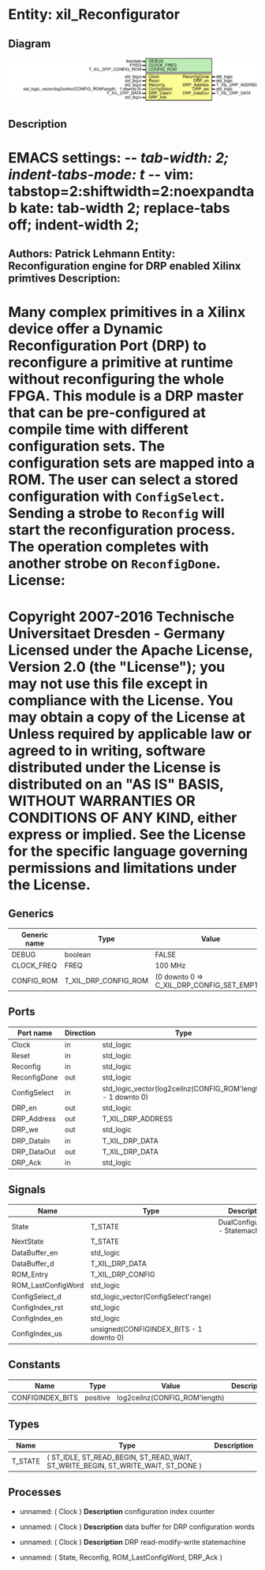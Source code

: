 # Entity: xil_Reconfigurator

## Diagram

![Diagram](xil_Reconfigurator.svg "Diagram")
## Description

EMACS settings: -*-  tab-width: 2; indent-tabs-mode: t -*-
vim: tabstop=2:shiftwidth=2:noexpandtab
kate: tab-width 2; replace-tabs off; indent-width 2;
=============================================================================
Authors:				 	Patrick Lehmann
Entity:				 	Reconfiguration engine for DRP enabled Xilinx primtives
Description:
-------------------------------------
Many complex primitives in a Xilinx device offer a Dynamic Reconfiguration
Port (DRP) to reconfigure a primitive at runtime without reconfiguring the
whole FPGA.
This module is a DRP master that can be pre-configured at compile time with
different configuration sets. The configuration sets are mapped into a ROM.
The user can select a stored configuration with ``ConfigSelect``. Sending a
strobe to ``Reconfig`` will start the reconfiguration process. The operation
completes with another strobe on ``ReconfigDone``.
License:
=============================================================================
Copyright 2007-2016 Technische Universitaet Dresden - Germany
Licensed under the Apache License, Version 2.0 (the "License");
you may not use this file except in compliance with the License.
You may obtain a copy of the License at
Unless required by applicable law or agreed to in writing, software
distributed under the License is distributed on an "AS IS" BASIS,
WITHOUT WARRANTIES OR CONDITIONS OF ANY KIND, either express or implied.
See the License for the specific language governing permissions and
limitations under the License.
=============================================================================
## Generics

| Generic name | Type                 | Value                                      | Description |
| ------------ | -------------------- | ------------------------------------------ | ----------- |
| DEBUG        | boolean              | FALSE                                      |             |
| CLOCK_FREQ   | FREQ                 | 100 MHz                                    |             |
| CONFIG_ROM   | T_XIL_DRP_CONFIG_ROM | (0 downto 0 => C_XIL_DRP_CONFIG_SET_EMPTY) |             |
## Ports

| Port name    | Direction | Type                                                         | Description |
| ------------ | --------- | ------------------------------------------------------------ | ----------- |
| Clock        | in        | std_logic                                                    |             |
| Reset        | in        | std_logic                                                    |             |
| Reconfig     | in        | std_logic                                                    |             |
| ReconfigDone | out       | std_logic                                                    |             |
| ConfigSelect | in        | std_logic_vector(log2ceilnz(CONFIG_ROM'length) - 1 downto 0) |             |
| DRP_en       | out       | std_logic                                                    |             |
| DRP_Address  | out       | T_XIL_DRP_ADDRESS                                            |             |
| DRP_we       | out       | std_logic                                                    |             |
| DRP_DataIn   | in        | T_XIL_DRP_DATA                                               |             |
| DRP_DataOut  | out       | T_XIL_DRP_DATA                                               |             |
| DRP_Ack      | in        | std_logic                                                    |             |
## Signals

| Name               | Type                                    | Description                      |
| ------------------ | --------------------------------------- | -------------------------------- |
| State              | T_STATE                                 | DualConfiguration - Statemachine |
| NextState          | T_STATE                                 |                                  |
| DataBuffer_en      | std_logic                               |                                  |
| DataBuffer_d       | T_XIL_DRP_DATA                          |                                  |
| ROM_Entry          | T_XIL_DRP_CONFIG                        |                                  |
| ROM_LastConfigWord | std_logic                               |                                  |
| ConfigSelect_d     | std_logic_vector(ConfigSelect'range)    |                                  |
| ConfigIndex_rst    | std_logic                               |                                  |
| ConfigIndex_en     | std_logic                               |                                  |
| ConfigIndex_us     | unsigned(CONFIGINDEX_BITS - 1 downto 0) |                                  |
## Constants

| Name             | Type     | Value                          | Description |
| ---------------- | -------- | ------------------------------ | ----------- |
| CONFIGINDEX_BITS | positive |  log2ceilnz(CONFIG_ROM'length) |             |
## Types

| Name    | Type                                                                              | Description |
| ------- | --------------------------------------------------------------------------------- | ----------- |
| T_STATE | ( ST_IDLE, ST_READ_BEGIN,	ST_READ_WAIT, ST_WRITE_BEGIN,	ST_WRITE_WAIT, ST_DONE )  |             |
## Processes
- unnamed: ( Clock )
**Description**
configuration index counter

- unnamed: ( Clock )
**Description**
data buffer for DRP configuration words

- unnamed: ( Clock )
**Description**
DRP read-modify-write statemachine

- unnamed: ( State, Reconfig, ROM_LastConfigWord, DRP_Ack )
